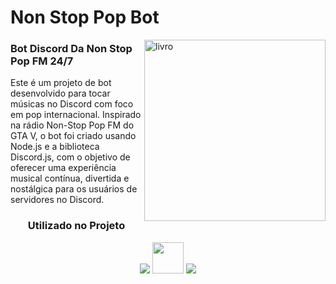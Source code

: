 # Non Stop Pop Bot

<img align="right" alt="livro" width="290" src="https://static.wikia.nocookie.net/logopedia/images/7/70/Non-Stop-Pop_FM_print.png/revision/latest?cb=20240928121439">

<!-- about me -->
 <h3 align="left">Bot Discord Da Non Stop Pop FM 24/7</h3>

Este é um projeto de bot desenvolvido para tocar músicas no Discord com foco em pop internacional. Inspirado na rádio Non-Stop Pop FM do GTA V, o bot foi criado usando Node.js e a biblioteca Discord.js, com o objetivo de oferecer uma experiência musical contínua, divertida e nostálgica para os usuários de servidores no Discord.

<div align="center"> 

<h3>Utilizado no Projeto</h3>

<img src="https://skillicons.dev/icons?i=nodejs" />
<img src="https://cdn.sanity.io/images/34ent8ly/production/ec37a3660704e1fa2b4246c9a01ab34e145194ad-824x824.png" width=50px/>
<img src="https://skillicons.dev/icons?i=discord" /><br>
</div></h4>

<br>
<div align="center">




